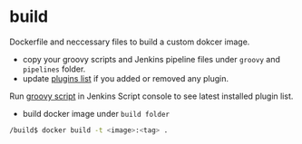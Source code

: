# build

Dockerfile and neccessary files to build a custom dokcer image.

- copy your groovy scripts and Jenkins pipeline files under `groovy` and `pipelines` folder.
- update [plugins list](plugins.txt) if you added or removed any plugin.

Run [groovy script](../groovy-scripts/get-jenkins-plugin-list.groovy) in Jenkins Script console to see latest installed plugin list.

- build docker image under `build folder`

```bash
/build$ docker build -t <image>:<tag> .
```
